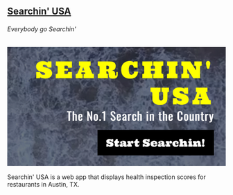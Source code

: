 ## [Searchin' USA](https://soumam.github.io/searchin-usa)
###### *Everybody go Searchin'*
[![Searchin USA](img/searchin_usa_title.png "Everybody go searchin.")](https://soumam.github.io/searchin-usa)


Searchin' USA is a web app that displays health inspection scores for restaurants in Austin, TX.